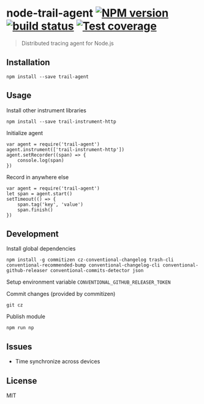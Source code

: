 # node-trail-agent [![NPM version][npm-image]][npm-url] [![build status][travis-image]][travis-url] [![Test coverage][coveralls-image]][coveralls-url]

> Distributed tracing agent for Node.js

## Installation

    npm install --save trail-agent

## Usage

Install other instrument libraries

    npm install --save trail-instrument-http

Initialize agent

    var agent = require('trail-agent')
    agent.instrument(['trail-instrument-http'])
    agent.setRecorder((span) => {
        console.log(span)
    })

Record in anywhere else

    var agent = require('trail-agent')
    let span = agent.start()
    setTimeout(() => {
        span.tag('key', 'value')
        span.finish()
    })

## Development

Install global dependencies

    npm install -g commitizen cz-conventional-changelog trash-cli conventional-recommended-bump conventional-changelog-cli conventional-github-releaser conventional-commits-detector json

Setup environment variable `CONVENTIONAL_GITHUB_RELEASER_TOKEN`

Commit changes (provided by commitizen)

    git cz

Publish module

    npm run np

## Issues

* Time synchronize across devices

## License

MIT

[npm-image]: https://img.shields.io/npm/v/trail-agent.svg?style=flat
[npm-url]: https://npmjs.org/package/trail-agent
[travis-image]: https://img.shields.io/travis/CatTail/node-trail-agent.svg?style=flat
[travis-url]: https://travis-ci.org/CatTail/node-trail-agent
[coveralls-image]: https://img.shields.io/coveralls/CatTail/node-trail-agent.svg?style=flat
[coveralls-url]: https://coveralls.io/r/CatTail/node-trail-agent?branch=master
